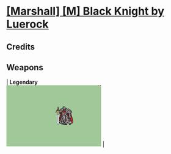# [\[Marshall\] \[M\] Black Knight by Luerock](./)
## Credits



## Weapons

| <b>Legendary</b><br/><img alt="Legendary animation" src="./8.%20Legendary%20Sword%20(Alondite)/Legendary.gif"/> |
